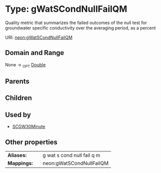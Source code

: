 
# Type: gWatSCondNullFailQM


Quality metric that summarizes the failed outcomes of the null test for groundwater specific conductivity over the averaging period, as a percent

URI: [neon:gWatSCondNullFailQM](https://data.neonscience.org/gWatSCondNullFailQM)


## Domain and Range

None ->  <sub>OPT</sub> [Double](types/Double.md)

## Parents


## Children


## Used by

 * [SCGW30Minute](SCGW30Minute.md)

## Other properties

|  |  |  |
| --- | --- | --- |
| **Aliases:** | | g wat s cond null fail q m |
| **Mappings:** | | neon:gWatSCondNullFailQM |

